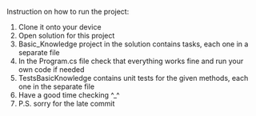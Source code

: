 Instruction on how to run the project:
1. Clone it onto your device
2. Open solution for this project
3. Basic_Knowledge project in the solution contains tasks, each one in a separate file
4. In the Program.cs file check that everything works fine and run your own code if needed
5. TestsBasicKnowledge contains unit tests for the given methods, each one in the separate file
6. Have a good time checking ^_^
7. P.S. sorry for the late commit
